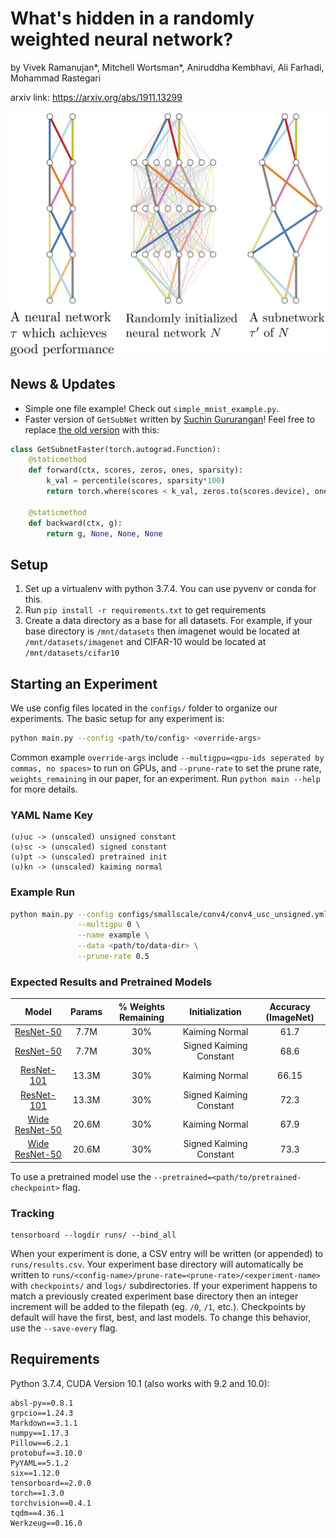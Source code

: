 # What's hidden in a randomly weighted neural network?

by Vivek Ramanujan*, Mitchell Wortsman*, Aniruddha Kembhavi, Ali Farhadi, Mohammad Rastegari

arxiv link: https://arxiv.org/abs/1911.13299
<!-- ![alt text](images/teaser.png) -->

<p align="center">
<img width="700" src="images/teaser.png">
</p>

## News & Updates

- Simple one file example! Check out `simple_mnist_example.py`.
- Faster version of `GetSubNet` written by [Suchin Gururangan](https://suchin.io/)! Feel free to replace [the old version](https://github.com/allenai/hidden-networks/blob/master/utils/conv_type.py#L14) with this:
```python
class GetSubnetFaster(torch.autograd.Function):
    @staticmethod
    def forward(ctx, scores, zeros, ones, sparsity):
        k_val = percentile(scores, sparsity*100)
        return torch.where(scores < k_val, zeros.to(scores.device), ones.to(scores.device))

    @staticmethod
    def backward(ctx, g):
        return g, None, None, None
```

## Setup

1. Set up a virtualenv with python 3.7.4. You can use pyvenv or conda for this.
2. Run ```pip install -r requirements.txt``` to get requirements
3. Create a data directory as a base for all datasets. For example, if your base directory is ```/mnt/datasets``` then imagenet would be located at ```/mnt/datasets/imagenet``` and CIFAR-10 would be located at ```/mnt/datasets/cifar10```

## Starting an Experiment 

We use config files located in the ```configs/``` folder to organize our experiments. The basic setup for any experiment is:

```bash
python main.py --config <path/to/config> <override-args>
```

Common example ```override-args``` include ```--multigpu=<gpu-ids seperated by commas, no spaces>``` to run on GPUs, and ```--prune-rate``` to set the prune rate, ```weights_remaining``` in our paper, for an experiment. Run ```python main --help``` for more details.

### YAML Name Key

```
(u)uc -> (unscaled) unsigned constant
(u)sc -> (unscaled) signed constant
(u)pt -> (unscaled) pretrained init
(u)kn -> (unscaled) kaiming normal
```

### Example Run

```bash
python main.py --config configs/smallscale/conv4/conv4_usc_unsigned.yml \
               --multigpu 0 \
               --name example \
               --data <path/to/data-dir> \
               --prune-rate 0.5
```

### Expected Results and Pretrained Models

| Model  | Params | % Weights Remaining | Initialization | Accuracy (ImageNet) |
| :-------------: | :-------------: | :-------------: | :-------------: | :-------------: |
| [ResNet-50](https://prior-pretrained-models.s3-us-west-2.amazonaws.com/hidden-networks/resnet50-ukn-unsigned.pth)  |  7.7M  | 30% | Kaiming Normal | 61.7 |
| [ResNet-50](https://prior-pretrained-models.s3-us-west-2.amazonaws.com/hidden-networks/resnet50_usc_unsigned.pth)  |  7.7M | 30% | Signed Kaiming Constant | 68.6 |
| [ResNet-101](https://prior-pretrained-models.s3-us-west-2.amazonaws.com/hidden-networks/resnet101-ukn-unsigned.pth)  |  13.3M | 30% | Kaiming Normal | 66.15 |
| [ResNet-101](https://prior-pretrained-models.s3-us-west-2.amazonaws.com/hidden-networks/resnet101-usc-unsigned.pth)  |  13.3M | 30% | Signed Kaiming Constant | 72.3 |
| [Wide ResNet-50](https://prior-pretrained-models.s3-us-west-2.amazonaws.com/hidden-networks/wideresnet50-ukn-unsigned.pth)  |  20.6M | 30% | Kaiming Normal | 67.9 |
| [Wide ResNet-50](https://prior-pretrained-models.s3-us-west-2.amazonaws.com/hidden-networks/wideresnet50-usc-unsigned.pth)  |  20.6M | 30% | Signed Kaiming Constant | 73.3 |


To use a pretrained model use the ```--pretrained=<path/to/pretrained-checkpoint>``` flag.

### Tracking

```
tensorboard --logdir runs/ --bind_all
```

When your experiment is done, a CSV entry will be written (or appended) to ```runs/results.csv```. Your experiment base directory will automatically be written to ```runs/<config-name>/prune-rate=<prune-rate>/<experiment-name>``` with ```checkpoints/``` and ```logs/``` subdirectories. If your experiment happens to match a previously created experiment base directory then an integer increment will be added to the filepath (eg. ```/0```, ```/1```, etc.). Checkpoints by default will have the first, best, and last models. To change this behavior, use the ```--save-every``` flag. 


## Requirements

Python 3.7.4, CUDA Version 10.1 (also works with 9.2 and 10.0):

```
absl-py==0.8.1
grpcio==1.24.3
Markdown==3.1.1
numpy==1.17.3
Pillow==6.2.1
protobuf==3.10.0
PyYAML==5.1.2
six==1.12.0
tensorboard==2.0.0
torch==1.3.0
torchvision==0.4.1
tqdm==4.36.1
Werkzeug==0.16.0
```
